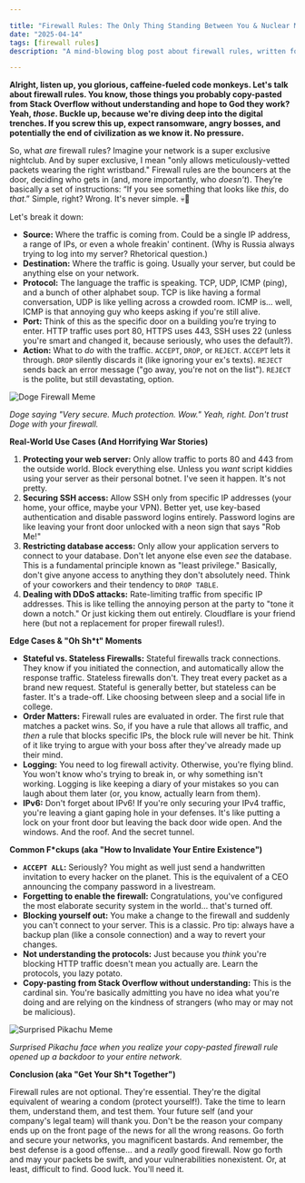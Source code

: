 ```yaml
---

title: "Firewall Rules: The Only Thing Standing Between You & Nuclear Meltdown (Probably)"
date: "2025-04-14"
tags: [firewall rules]
description: "A mind-blowing blog post about firewall rules, written for chaotic Gen Z engineers. You're welcome (and slightly pitied)."

---
```


**Alright, listen up, you glorious, caffeine-fueled code monkeys. Let's talk about firewall rules. You know, those things you probably copy-pasted from Stack Overflow without understanding and hope to God they work? Yeah, *those*. Buckle up, because we're diving deep into the digital trenches. If you screw this up, expect ransomware, angry bosses, and potentially the end of civilization as we know it. No pressure.**

So, what *are* firewall rules? Imagine your network is a super exclusive nightclub. And by super exclusive, I mean "only allows meticulously-vetted packets wearing the right wristband." Firewall rules are the bouncers at the door, deciding who gets in (and, more importantly, who *doesn't*). They’re basically a set of instructions: “If you see something that looks like *this*, do *that*.” Simple, right? Wrong. It's never simple. 💀🙏

Let's break it down:

*   **Source:** Where the traffic is coming from. Could be a single IP address, a range of IPs, or even a whole freakin' continent. (Why is Russia always trying to log into my server? Rhetorical question.)
*   **Destination:** Where the traffic is going. Usually your server, but could be anything else on your network.
*   **Protocol:** The language the traffic is speaking. TCP, UDP, ICMP (ping), and a bunch of other alphabet soup. TCP is like having a formal conversation, UDP is like yelling across a crowded room. ICMP is... well, ICMP is that annoying guy who keeps asking if you're still alive.
*   **Port:** Think of this as the specific door on a building you’re trying to enter. HTTP traffic uses port 80, HTTPS uses 443, SSH uses 22 (unless you're smart and changed it, because seriously, who uses the default?).
*   **Action:** What to *do* with the traffic. `ACCEPT`, `DROP`, or `REJECT`. `ACCEPT` lets it through. `DROP` silently discards it (like ignoring your ex's texts). `REJECT` sends back an error message ("go away, you're not on the list"). `REJECT` is the polite, but still devastating, option.

![Doge Firewall Meme](https://i.imgflip.com/366v7h.jpg)

*Doge saying "Very secure. Much protection. Wow." Yeah, right. Don't trust Doge with your firewall.*

**Real-World Use Cases (And Horrifying War Stories)**

1.  **Protecting your web server:** Only allow traffic to ports 80 and 443 from the outside world. Block everything else. Unless you *want* script kiddies using your server as their personal botnet. I've seen it happen. It's not pretty.
2.  **Securing SSH access:** Allow SSH only from specific IP addresses (your home, your office, maybe your VPN). Better yet, use key-based authentication and disable password logins entirely. Password logins are like leaving your front door unlocked with a neon sign that says "Rob Me!"
3.  **Restricting database access:** Only allow your application servers to connect to your database. Don't let anyone else even *see* the database. This is a fundamental principle known as "least privilege." Basically, don't give anyone access to anything they don't absolutely need. Think of your coworkers and their tendency to `DROP TABLE`.
4.  **Dealing with DDoS attacks:** Rate-limiting traffic from specific IP addresses. This is like telling the annoying person at the party to "tone it down a notch." Or just kicking them out entirely. Cloudflare is your friend here (but not a replacement for proper firewall rules!).

**Edge Cases & "Oh Sh*t" Moments**

*   **Stateful vs. Stateless Firewalls:** Stateful firewalls track connections. They know if you initiated the connection, and automatically allow the response traffic. Stateless firewalls don't. They treat every packet as a brand new request. Stateful is generally better, but stateless can be faster. It's a trade-off. Like choosing between sleep and a social life in college.
*   **Order Matters:** Firewall rules are evaluated in order. The first rule that matches a packet wins. So, if you have a rule that allows all traffic, and *then* a rule that blocks specific IPs, the block rule will never be hit. Think of it like trying to argue with your boss after they've already made up their mind.
*   **Logging:** You need to log firewall activity. Otherwise, you're flying blind. You won't know who's trying to break in, or why something isn't working. Logging is like keeping a diary of your mistakes so you can laugh about them later (or, you know, actually learn from them).
*   **IPv6:** Don't forget about IPv6! If you're only securing your IPv4 traffic, you're leaving a giant gaping hole in your defenses. It's like putting a lock on your front door but leaving the back door wide open. And the windows. And the roof. And the secret tunnel.

**Common F\*ckups (aka "How to Invalidate Your Entire Existence")**

*   **`ACCEPT ALL`:** Seriously? You might as well just send a handwritten invitation to every hacker on the planet. This is the equivalent of a CEO announcing the company password in a livestream.
*   **Forgetting to enable the firewall:** Congratulations, you've configured the most elaborate security system in the world... that's turned off.
*   **Blocking yourself out:** You make a change to the firewall and suddenly you can't connect to your server. This is a classic. Pro tip: always have a backup plan (like a console connection) and a way to revert your changes.
*   **Not understanding the protocols:** Just because you *think* you're blocking HTTP traffic doesn't mean you actually are. Learn the protocols, you lazy potato.
*   **Copy-pasting from Stack Overflow without understanding:** This is the cardinal sin. You're basically admitting you have no idea what you're doing and are relying on the kindness of strangers (who may or may not be malicious).

![Surprised Pikachu Meme](https://i.kym-cdn.com/photos/images/newsfeed/001/458/415/30f.jpg)

*Surprised Pikachu face when you realize your copy-pasted firewall rule opened up a backdoor to your entire network.*

**Conclusion (aka "Get Your Sh\*t Together")**

Firewall rules are not optional. They're essential. They're the digital equivalent of wearing a condom (protect yourself!). Take the time to learn them, understand them, and test them. Your future self (and your company's legal team) will thank you. Don't be the reason your company ends up on the front page of the news for all the wrong reasons. Go forth and secure your networks, you magnificent bastards. And remember, the best defense is a good offense... and a *really* good firewall. Now go forth and may your packets be swift, and your vulnerabilities nonexistent. Or, at least, difficult to find. Good luck. You'll need it.
